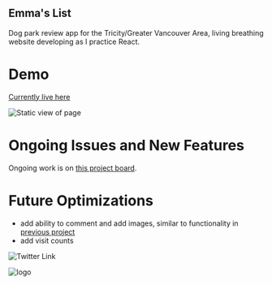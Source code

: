 ## Emma's List

Dog park review app for the Tricity/Greater Vancouver Area, living breathing website developing as I practice React.

# Demo
[Currently live here](https://emmaslist.netlify.app/)

![Static view of page](https://i.ibb.co/sH0mCqs/preview.gif)

# Ongoing Issues and New Features
Ongoing work is on [this project board](https://github.com/users/DwightTheShark/projects/1).

# Future Optimizations
- add ability to comment and add images, similar to functionality in [previous project](https://github.com/DwightTheShark/WeddingPlanApp)
- add visit counts

![Twitter Link](https://img.shields.io/twitter/follow/witchadora?style=social)

![logo](https://res.cloudinary.com/dzhsepmtv/image/upload/c_pad,b_auto:predominant,fl_preserve_transparency/v1671386331/EmmasList/emmalogo_pnn99p.jpg)
